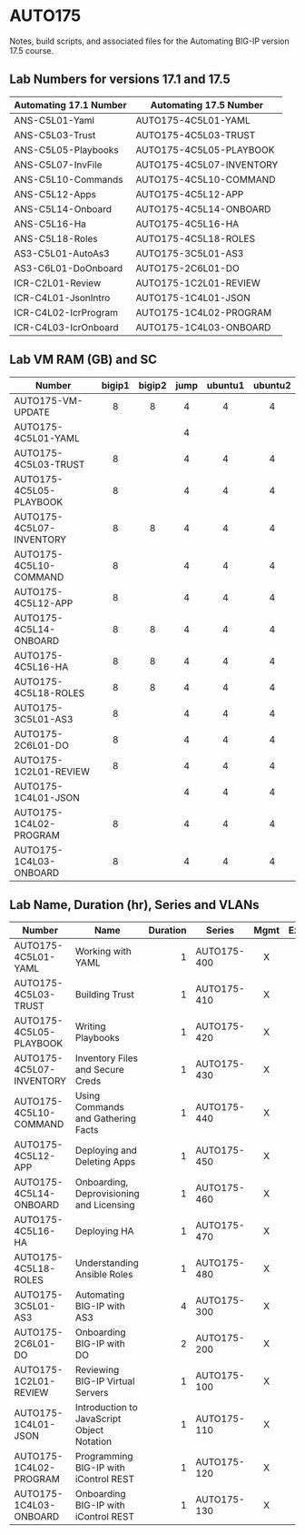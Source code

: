 # AUTO175

Notes, build scripts, and associated files for the Automating BIG-IP version 17.5 course.

## Lab Numbers for versions 17.1 and 17.5

| Automating 17.1 Number | Automating 17.5 Number   |
| ---------------------- | ------------------------ |
| ANS-C5L01-Yaml         | AUTO175-4C5L01-YAML      |
| ANS-C5L03-Trust        | AUTO175-4C5L03-TRUST     |
| ANS-C5L05-Playbooks    | AUTO175-4C5L05-PLAYBOOK  |
| ANS-C5L07-InvFile      | AUTO175-4C5L07-INVENTORY |
| ANS-C5L10-Commands     | AUTO175-4C5L10-COMMAND   |
| ANS-C5L12-Apps         | AUTO175-4C5L12-APP       |
| ANS-C5L14-Onboard      | AUTO175-4C5L14-ONBOARD   |
| ANS-C5L16-Ha           | AUTO175-4C5L16-HA        |
| ANS-C5L18-Roles        | AUTO175-4C5L18-ROLES     |
| AS3-C5L01-AutoAs3      | AUTO175-3C5L01-AS3       |
| AS3-C6L01-DoOnboard    | AUTO175-2C6L01-DO        |
| ICR-C2L01-Review       | AUTO175-1C2L01-REVIEW    |
| ICR-C4L01-JsonIntro    | AUTO175-1C4L01-JSON      |
| ICR-C4L02-IcrProgram   | AUTO175-1C4L02-PROGRAM   |
| ICR-C4L03-IcrOnboard   | AUTO175-1C4L03-ONBOARD   |

## Lab VM RAM (GB) and SC

| Number                   | bigip1 | bigip2 | jump | ubuntu1 | ubuntu2 |
| ------------------------ | :----: | :----: | :--: | :-----: | :-----: |
| AUTO175-VM-UPDATE        |   8    |    8   |  4   |    4    |    4    |
| AUTO175-4C5L01-YAML      |        |        |  4   |         |         |
| AUTO175-4C5L03-TRUST     |   8    |        |  4   |    4    |    4    |
| AUTO175-4C5L05-PLAYBOOK  |   8    |        |  4   |    4    |    4    |
| AUTO175-4C5L07-INVENTORY |   8    |   8    |  4   |    4    |    4    |
| AUTO175-4C5L10-COMMAND   |   8    |        |  4   |    4    |    4    |
| AUTO175-4C5L12-APP       |   8    |        |  4   |    4    |    4    |
| AUTO175-4C5L14-ONBOARD   |   8    |   8    |  4   |    4    |    4    |
| AUTO175-4C5L16-HA        |   8    |   8    |  4   |    4    |    4    |
| AUTO175-4C5L18-ROLES     |   8    |   8    |  4   |    4    |    4    |
| AUTO175-3C5L01-AS3       |   8    |        |  4   |    4    |    4    |
| AUTO175-2C6L01-DO        |   8    |        |  4   |    4    |    4    |
| AUTO175-1C2L01-REVIEW    |   8    |        |  4   |    4    |    4    |
| AUTO175-1C4L01-JSON      |        |        |  4   |    4    |    4    |
| AUTO175-1C4L02-PROGRAM   |   8    |        |  4   |    4    |    4    |
| AUTO175-1C4L03-ONBOARD   |   8    |        |  4   |    4    |    4    |

## Lab Name, Duration (hr), Series and VLANs

| Number                   | Name                                       | Duration | Series      | Mgmt | External | Internal |
| ------------------------ | ------------------------------------------ | -------: | ----------- | :--: | :------: | :------: |
| AUTO175-4C5L01-YAML      | Working with YAML                          |        1 | AUTO175-400 |  X   |    X     |          |
| AUTO175-4C5L03-TRUST     | Building Trust                             |        1 | AUTO175-410 |  X   |    X     |          |
| AUTO175-4C5L05-PLAYBOOK  | Writing Playbooks                          |        1 | AUTO175-420 |  X   |    X     |          |
| AUTO175-4C5L07-INVENTORY | Inventory Files and Secure Creds           |        1 | AUTO175-430 |  X   |    X     |          |
| AUTO175-4C5L10-COMMAND   | Using Commands and Gathering Facts         |        1 | AUTO175-440 |  X   |    X     |          |
| AUTO175-4C5L12-APP       | Deploying and Deleting Apps                |        1 | AUTO175-450 |  X   |    X     |          |
| AUTO175-4C5L14-ONBOARD   | Onboarding, Deprovisioning and Licensing   |        1 | AUTO175-460 |  X   |    X     |          |
| AUTO175-4C5L16-HA        | Deploying HA                               |        1 | AUTO175-470 |  X   |    X     |          |
| AUTO175-4C5L18-ROLES     | Understanding Ansible Roles                |        1 | AUTO175-480 |  X   |    X     |          |
| AUTO175-3C5L01-AS3       | Automating BIG-IP with AS3                 |        4 | AUTO175-300 |  X   |    X     |          |
| AUTO175-2C6L01-DO        | Onboarding BIG-IP with DO                  |        2 | AUTO175-200 |  X   |    X     |          |
| AUTO175-1C2L01-REVIEW    | Reviewing BIG-IP Virtual Servers           |        1 | AUTO175-100 |  X   |    X     |          |
| AUTO175-1C4L01-JSON      | Introduction to JavaScript Object Notation |        1 | AUTO175-110 |  X   |    X     |          |
| AUTO175-1C4L02-PROGRAM   | Programming BIG-IP with iControl REST      |        1 | AUTO175-120 |  X   |    X     |          |
| AUTO175-1C4L03-ONBOARD   | Onboarding BIG-IP with iControl REST       |        1 | AUTO175-130 |  X   |    X     |          |
